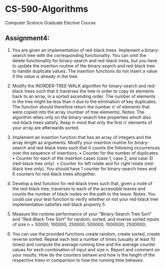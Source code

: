 # CS-590-Algorithms
Computer Science Graduate Elective Course

Assignment4:
------------
1. You are given an implementation of red-black trees. Implement a binary-search tree with the
corresponding functionality. You can omit the delete functionality for binary-search and red-black trees,
but you have to update the insertion routine of the binary-search and red-black tree to handle duplicate
values. The insertion functions do not insert a value if the value is already in the tree.

2. Modify the INORDER-TREE-WALK algorithm for binary-search and red-black trees such that it traverses
the tree in order to copy its elements back to an array, in a sorted ascending order. The number of
elements in the tree might be less than n due to the elimination of key duplicates. The function should
therefore return the number n’ of elements that were copied into the array (number of tree elements).
Notes: The algorithm relies only on the binary-search tree properties which also red-black trees satisfy.
Keep in mind that only the first n’ elements of your array are afterwards sorted.

3. Implement an insertion function that has an array of integers and the array length as arguments. Modify
your insertion routine for binary-search and red-black trees such that it counts the following occurrences
over the sequence of insertions.
• Counter for the number of duplicates.
• Counter for each of the insertion cases (case 1, case 2, and case 3) (red-black tree only).
• Counter for left rotate and for right rotate (red-black tree only).
You should have 1 counter for binary-search trees and 6 counters for red-black trees altogether.

4. Develop a test function for red-black trees such that, given a node of the red-black tree, traverses to
each of the accessible leaves and counts the number of black nodes on the path to the leave.
Notes: You could use your test function to verify whether or not your red-black tree implementation
satisfies red-black property 5.

5. Measure the runtime performance of your "Binary-Search Tree Sort" and "Red-Black Tree Sort" for
random, sorted, and inverse sorted inputs of size n = 50000; 100000; 250000; 500000; 1000000; 2500000;
5000000. You can use the provided functions create random, create sorted, create reverse sorted.
Repeat each test a number of times (usually at least 10 times) and compute the average running time and
the average counter values for each combination of input and size n. Report and comment on your results.
How do the counters behave and how is the height of the respective trees in comparison to how the
running time behaves.
